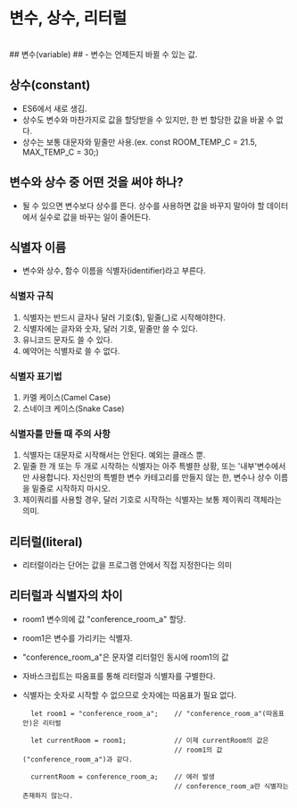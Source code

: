 # 변수, 상수, 리터럴 #
<br>
## 변수(variable) ##
- 변수는 언제든지 바뀔 수 있는 값.

## 상수(constant) ##

- ES6에서 새로 생김.
- 상수도 변수와 마찬가지로 값을 할당받을 수 있지만, 한 번 할당한 값을 바꿀 수 없다.
- 상수는 보통 대문자와 밑줄만 사용.(ex. const ROOM_TEMP_C = 21.5, MAX_TEMP_C = 30;)

## 변수와 상수 중 어떤 것을 써야 하나? ##
- 될 수 있으면 변수보다 상수를 뜬다. 상수를 사용하면 값을 바꾸지 말아야 할 데이터에서 실수로 값을 바꾸는 일이 줄어든다.

## 식별자 이름 ##
- 변수와 상수, 함수 이름을 식별자(identifier)라고 부른다.

### 식별자 규칙 ###

1. 식별자는 반드시 글자나 달러 기호($), 밑줄(_)로 시작해야한다.
2. 식별자에는 글자와 숫자, 달러 기호, 밑줄만 쓸 수 있다.
3. 유니코드 문자도 쓸 수 있다.
4. 예약어는 식별자로 쓸 수 없다.

### 식별자 표기법 ###

1. 카멜 케이스(Camel Case)
2. 스네이크 케이스(Snake Case)

### 식별자를 만들 때 주의 사항 ###

1. 식별자는 대문자로 시작해서는 안된다. 예외는 클래스 뿐.
2. 밑줄 한 개 또는 두 개로 시작하는 식별자는 아주 특별한 상황, 또는 '내부'변수에서만 사용합니다. 자신만의 특별한 변수 카테고리를 만들지 않는 한, 변수나 상수 이름을 밑줄로 시작하지 마시오.
3. 제이쿼리를 사용할 경우, 달러 기호로 시작하는 식별자는 보통 제이쿼리 객체라는 의미.

## 리터럴(literal) ##
- 리터럴이라는 단어는 값을 프로그램 안에서 직접 지정한다는 의미

## 리터럴과 식별자의 차이 ##

- room1 변수의에 값 "conference_room_a" 할당.
- room1은 변수를 가리키는 식별자.
- "conference_room_a"은 문자열 리터럴인 동시에 room1의 값
- 자바스크립트는 따옴표를 통해 리터럴과 식별자를 구별한다.
- 식별자는 숫자로 시작할 수 없으므로 숫자에는 따옴표가 필요 없다.


		let room1 = "conference_room_a";	// "conference_room_a"(따옴표 안)은 리터럴
		
		let currentRoom = room1;			// 이제 currentRoom의 값은
											// room1의 값 ("conference_room_a")과 같다.
	
		currentRoom = conference_room_a;	// 에러 발생
											// conference_room_a란 식별자는 존재하지 않는다.





